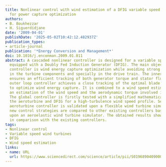 ```yaml
---
title: Nonlinear control with wind estimation of a DFIG variable speed wind turbine
  for power capture optimization
authors:
- B. Boukhezzar
- H. Siguerdidjane
date: '2009-04-01'
publishDate: '2025-05-02T10:42:12.482937Z'
publication_types:
- article-journal
publication: '*Energy Conversion and Management*'
doi: 10.1016/j.enconman.2009.01.011
abstract: A cascaded nonlinear controller is designed for a variable speed wind turbine
  equipped with a Doubly Fed Induction Generator (DFIG). The main objective of the
  controller is wind energy capture optimization while avoiding strong transients
  in the turbine components and specially in the drive train. The inner loop controller
  ensures an efficient tracking of both generator torque and stator flux, while the
  outer loop controller achieves a close tracking of the optimal blade rotor speed
  to optimize wind energy capture. It is combined to a wind speed estimator that provides
  an estimation of the wind speed and the aerodynamic torque involved in the controller.
  The global controller is firstly tested with a simplified mathematical model of
  the aeroturbine and DFIG for a high-turbulence wind speed profile. Secondly, the
  aeroturbine controller is validated upon a flexible wind turbine simulator. These
  new control strategies are compared to other existing controllers based on tests
  upon an aeroelastic wind turbine simulator. The obtained results show better performance
  in comparison with the existing controllers.
tags:
- Nonlinear control
- Variable speed wind turbines
- DFIG
- Wind speed estimation
links:
- name: URL
  url: https://www.sciencedirect.com/science/article/pii/S0196890409000065
---
```

